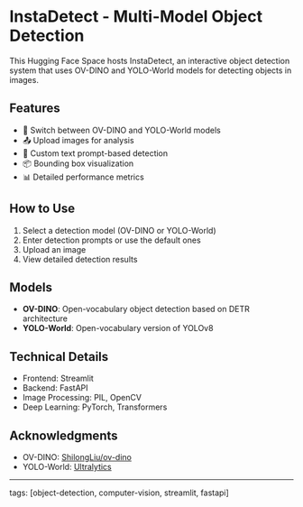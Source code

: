 # InstaDetect - Multi-Model Object Detection

This Hugging Face Space hosts InstaDetect, an interactive object detection system that uses OV-DINO and YOLO-World models for detecting objects in images.

## Features

- 🔄 Switch between OV-DINO and YOLO-World models
- 📤 Upload images for analysis
- 🎯 Custom text prompt-based detection
- 📦 Bounding box visualization
- 📊 Detailed performance metrics

## How to Use

1. Select a detection model (OV-DINO or YOLO-World)
2. Enter detection prompts or use the default ones
3. Upload an image
4. View detailed detection results

## Models

- **OV-DINO**: Open-vocabulary object detection based on DETR architecture
- **YOLO-World**: Open-vocabulary version of YOLOv8

## Technical Details

- Frontend: Streamlit
- Backend: FastAPI
- Image Processing: PIL, OpenCV
- Deep Learning: PyTorch, Transformers

## Acknowledgments

- OV-DINO: [ShilongLiu/ov-dino](https://huggingface.co/ShilongLiu/ov-dino)
- YOLO-World: [Ultralytics](https://github.com/ultralytics/ultralytics)

---
tags: [object-detection, computer-vision, streamlit, fastapi]
